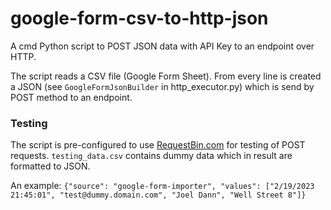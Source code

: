 # google-form-csv-to-http-json
A cmd Python script to POST JSON data with API Key to an endpoint over HTTP. 

The script reads a CSV file (Google Form Sheet). From every line is created a JSON (see `GoogleFormJsonBuilder` in http_executor.py) which is send by POST method to an endpoint. 


### Testing 
The script is pre-configured to use [RequestBin.com](https://public.requestbin.com/) for testing of POST requests.
`testing_data.csv` contains dummy data which in result are formatted to JSON. 

An example:
`{"source": "google-form-importer", "values": ["2/19/2023 21:45:01", "test@dummy.domain.com", "Joel Dann", "Well Street 8"]}`

